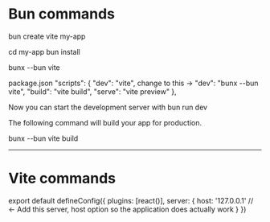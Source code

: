 # Bun commands
bun create vite my-app

cd my-app
bun install

bunx --bun vite

package.json
"scripts": {
  "dev": "vite", change to this -> "dev": "bunx --bun vite",
  "build": "vite build",
  "serve": "vite preview"
},

Now you can start the development server with bun run dev

The following command will build your app for production.

bunx --bun vite build

------------------------

# Vite commands

export default defineConfig({
  plugins: [react()],
  server: {
    host: '127.0.0.1' // <- Add this server, host option so the application does actually work
  }
})